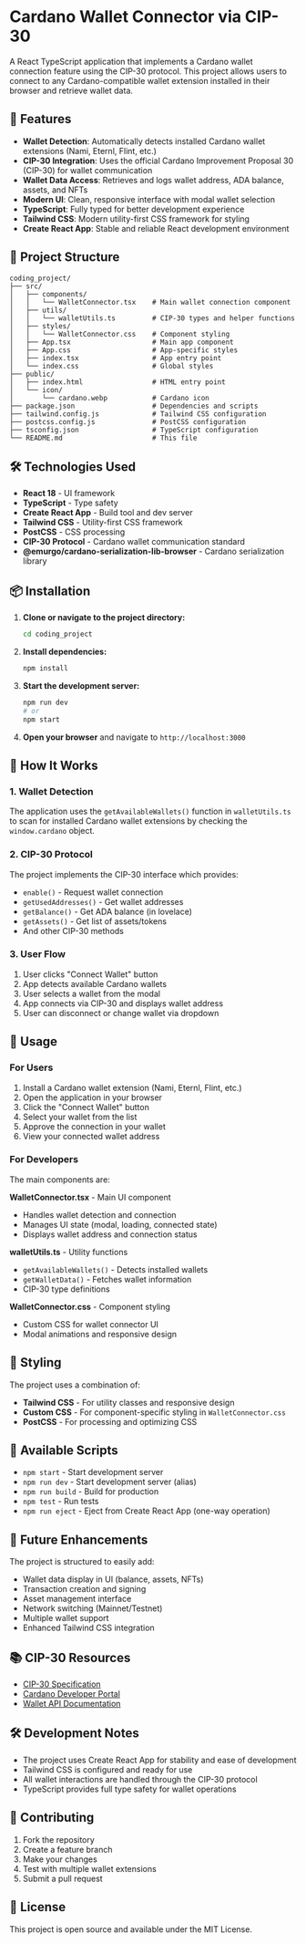 # Cardano Wallet Connector via CIP-30

A React TypeScript application that implements a Cardano wallet connection feature using the CIP-30 protocol. This project allows users to connect to any Cardano-compatible wallet extension installed in their browser and retrieve wallet data.

## 🚀 Features

- **Wallet Detection**: Automatically detects installed Cardano wallet extensions (Nami, Eternl, Flint, etc.)
- **CIP-30 Integration**: Uses the official Cardano Improvement Proposal 30 (CIP-30) for wallet communication
- **Wallet Data Access**: Retrieves and logs wallet address, ADA balance, assets, and NFTs
- **Modern UI**: Clean, responsive interface with modal wallet selection
- **TypeScript**: Fully typed for better development experience
- **Tailwind CSS**: Modern utility-first CSS framework for styling
- **Create React App**: Stable and reliable React development environment

## 📁 Project Structure

```
coding_project/
├── src/
│   ├── components/
│   │   └── WalletConnector.tsx    # Main wallet connection component
│   ├── utils/
│   │   └── walletUtils.ts         # CIP-30 types and helper functions
│   ├── styles/
│   │   └── WalletConnector.css    # Component styling
│   ├── App.tsx                    # Main app component
│   ├── App.css                    # App-specific styles
│   ├── index.tsx                  # App entry point
│   └── index.css                  # Global styles
├── public/
│   ├── index.html                 # HTML entry point
│   └── icon/
│       └── cardano.webp           # Cardano icon
├── package.json                   # Dependencies and scripts
├── tailwind.config.js             # Tailwind CSS configuration
├── postcss.config.js              # PostCSS configuration
├── tsconfig.json                  # TypeScript configuration
└── README.md                      # This file
```

## 🛠️ Technologies Used

- **React 18** - UI framework
- **TypeScript** - Type safety
- **Create React App** - Build tool and dev server
- **Tailwind CSS** - Utility-first CSS framework
- **PostCSS** - CSS processing
- **CIP-30 Protocol** - Cardano wallet communication standard
- **@emurgo/cardano-serialization-lib-browser** - Cardano serialization library

## 📦 Installation

1. **Clone or navigate to the project directory:**
   ```bash
   cd coding_project
   ```

2. **Install dependencies:**
   ```bash
   npm install
   ```

3. **Start the development server:**
   ```bash
   npm run dev
   # or
   npm start
   ```

4. **Open your browser** and navigate to `http://localhost:3000`

## 🔧 How It Works

### 1. Wallet Detection
The application uses the `getAvailableWallets()` function in `walletUtils.ts` to scan for installed Cardano wallet extensions by checking the `window.cardano` object.

### 2. CIP-30 Protocol
The project implements the CIP-30 interface which provides:
- `enable()` - Request wallet connection
- `getUsedAddresses()` - Get wallet addresses
- `getBalance()` - Get ADA balance (in lovelace)
- `getAssets()` - Get list of assets/tokens
- And other CIP-30 methods

### 3. User Flow
1. User clicks "Connect Wallet" button
2. App detects available Cardano wallets
3. User selects a wallet from the modal
4. App connects via CIP-30 and displays wallet address
5. User can disconnect or change wallet via dropdown

## 🎯 Usage

### For Users
1. Install a Cardano wallet extension (Nami, Eternl, Flint, etc.)
2. Open the application in your browser
3. Click the "Connect Wallet" button
4. Select your wallet from the list
5. Approve the connection in your wallet
6. View your connected wallet address

### For Developers
The main components are:

**WalletConnector.tsx** - Main UI component
- Handles wallet detection and connection
- Manages UI state (modal, loading, connected state)
- Displays wallet address and connection status

**walletUtils.ts** - Utility functions
- `getAvailableWallets()` - Detects installed wallets
- `getWalletData()` - Fetches wallet information
- CIP-30 type definitions

**WalletConnector.css** - Component styling
- Custom CSS for wallet connector UI
- Modal animations and responsive design

## 🎨 Styling

The project uses a combination of:
- **Tailwind CSS** - For utility classes and responsive design
- **Custom CSS** - For component-specific styling in `WalletConnector.css`
- **PostCSS** - For processing and optimizing CSS

## 🚀 Available Scripts

- `npm start` - Start development server
- `npm run dev` - Start development server (alias)
- `npm run build` - Build for production
- `npm test` - Run tests
- `npm run eject` - Eject from Create React App (one-way operation)

## 🔮 Future Enhancements

The project is structured to easily add:
- Wallet data display in UI (balance, assets, NFTs)
- Transaction creation and signing
- Asset management interface
- Network switching (Mainnet/Testnet)
- Multiple wallet support
- Enhanced Tailwind CSS integration

## 📚 CIP-30 Resources

- [CIP-30 Specification](https://github.com/cardano-foundation/CIPs/tree/master/CIP-0030)
- [Cardano Developer Portal](https://developers.cardano.org/)
- [Wallet API Documentation](https://docs.cardano.org/cardano-components/cardano-wallet/api/)

## 🛠️ Development Notes

- The project uses Create React App for stability and ease of development
- Tailwind CSS is configured and ready for use
- All wallet interactions are handled through the CIP-30 protocol
- TypeScript provides full type safety for wallet operations

## 🤝 Contributing

1. Fork the repository
2. Create a feature branch
3. Make your changes
4. Test with multiple wallet extensions
5. Submit a pull request

## 📄 License

This project is open source and available under the MIT License.
